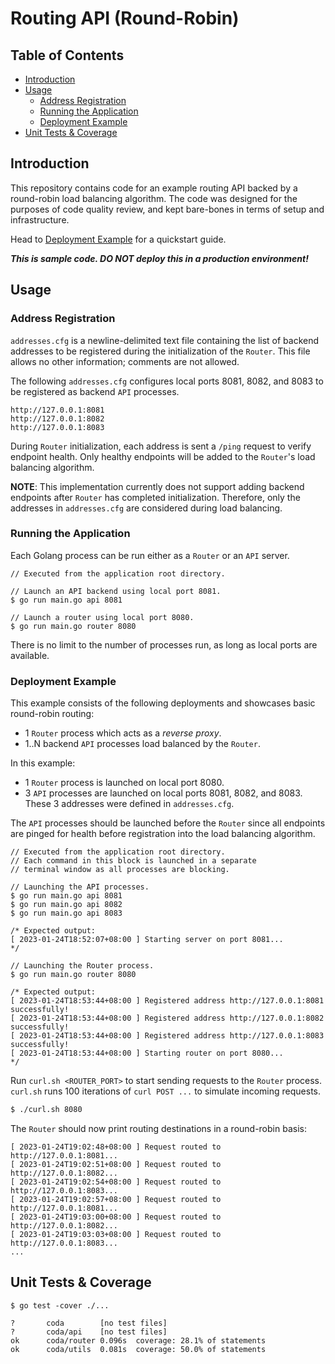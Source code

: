 # Routing API (Round-Robin)

## Table of Contents
- [Introduction](#introduction)
- [Usage](#usage)
    - [Address Registration](#address-registration)
    - [Running the Application](#running-the-application)
    - [Deployment Example](#deployment-example)
- [Unit Tests & Coverage](#unit-tests--coverage)

## Introduction

This repository contains code for an example routing API backed by a round-robin load balancing algorithm. The code was designed for the purposes of code quality review, and kept bare-bones in terms of setup and infrastructure.

Head to [Deployment Example](#deployment-example) for a quickstart guide.

_**This is sample code. DO NOT deploy this in a production environment!**_

## Usage

### Address Registration

`addresses.cfg` is a newline-delimited text file containing the list of backend addresses to be registered during the initialization of the `Router`. This file allows no other information; comments are not allowed.

The following `addresses.cfg` configures local ports 8081, 8082, and 8083 to be registered as backend `API` processes.
```
http://127.0.0.1:8081
http://127.0.0.1:8082
http://127.0.0.1:8083
```

During `Router` initialization, each address is sent a `/ping` request to verify endpoint health. Only healthy endpoints will be added to the `Router`'s load balancing algorithm.

**NOTE**: This implementation currently does not support adding backend endpoints after `Router` has completed initialization. Therefore, only the addresses in `addresses.cfg` are considered during load balancing.

### Running the Application

Each Golang process can be run either as a `Router` or an `API` server.

```golang
// Executed from the application root directory.

// Launch an API backend using local port 8081.
$ go run main.go api 8081

// Launch a router using local port 8080.
$ go run main.go router 8080
```

There is no limit to the number of processes run, as long as local ports are available.

### Deployment Example

This example consists of the following deployments and showcases basic round-robin routing:
- 1 `Router` process which acts as a _reverse proxy_.
- 1..N backend `API` processes load balanced by the `Router`.

In this example: 
- 1 `Router` process is launched on local port 8080.
- 3 `API` processes are launched on local ports 8081, 8082, and 8083. These 3 addresses were defined in `addresses.cfg`.

The `API` processes should be launched before the `Router` since all endpoints are pinged for health before registration into the load balancing algorithm.

```golang
// Executed from the application root directory.
// Each command in this block is launched in a separate
// terminal window as all processes are blocking.

// Launching the API processes.
$ go run main.go api 8081
$ go run main.go api 8082
$ go run main.go api 8083

/* Expected output:
[ 2023-01-24T18:52:07+08:00 ] Starting server on port 8081...
*/

// Launching the Router process.
$ go run main.go router 8080

/* Expected output:
[ 2023-01-24T18:53:44+08:00 ] Registered address http://127.0.0.1:8081 successfully!
[ 2023-01-24T18:53:44+08:00 ] Registered address http://127.0.0.1:8082 successfully!
[ 2023-01-24T18:53:44+08:00 ] Registered address http://127.0.0.1:8083 successfully!
[ 2023-01-24T18:53:44+08:00 ] Starting router on port 8080...
*/
```

Run `curl.sh <ROUTER_PORT>` to start sending requests to the `Router` process.
`curl.sh` runs 100 iterations of `curl POST ...` to simulate incoming requests.

```bash
$ ./curl.sh 8080
```

The `Router` should now print routing destinations in a round-robin basis:
```
[ 2023-01-24T19:02:48+08:00 ] Request routed to http://127.0.0.1:8081...
[ 2023-01-24T19:02:51+08:00 ] Request routed to http://127.0.0.1:8082...
[ 2023-01-24T19:02:54+08:00 ] Request routed to http://127.0.0.1:8083...
[ 2023-01-24T19:02:57+08:00 ] Request routed to http://127.0.0.1:8081...
[ 2023-01-24T19:03:00+08:00 ] Request routed to http://127.0.0.1:8082...
[ 2023-01-24T19:03:03+08:00 ] Request routed to http://127.0.0.1:8083...
...
```

## Unit Tests & Coverage

```golang
$ go test -cover ./...

?   	coda		[no test files]
?   	coda/api	[no test files]
ok  	coda/router	0.096s	coverage: 28.1% of statements
ok  	coda/utils	0.081s	coverage: 50.0% of statements
```

